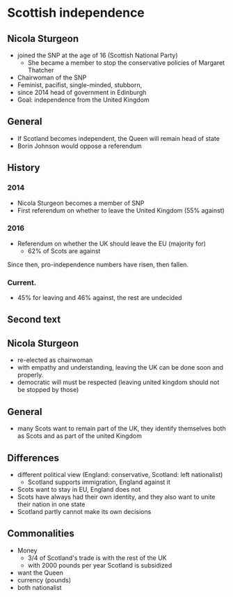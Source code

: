 # Scottish independence

## Nicola Sturgeon

- joined the SNP at the age of 16 (Scottish National Party)
    - She became a member to stop the conservative policies of Margaret Thatcher
- Chairwoman of the SNP
- Feminist, pacifist, single-minded, stubborn,
- since 2014 head of government in Edinburgh
- Goal: independence from the United Kingdom

## General

- If Scotland becomes independent, the Queen will remain head of state
- Borin Johnson would oppose a referendum

## History

### 2014

- Nicola Sturgeon becomes a member of SNP
- First referendum on whether to leave the United Kingdom (55% against)

### 2016

- Referendum on whether the UK should leave the EU (majority for)
    - 62% of Scots are against

Since then, pro-independence numbers have risen, then fallen.

### Current.

- 45% for leaving and 46% against, the rest are undecided

## Second text

## Nicola Sturgeon

- re-elected as chairwoman
- with empathy and understanding, leaving the UK can be done soon and properly.
- democratic will must be respected (leaving united kingdom should not be stopped by those)

## General

- many Scots want to remain part of the UK, they identify themselves both as Scots and as part of the united Kingdom

## Differences

- different political view (England: conservative, Scotland: left nationalist)
    - Scotland supports immigration, England against it
- Scots want to stay in EU, England does not
- Scots have always had their own identity, and they also want to unite their nation in one state
- Scotland partly cannot make its own decisions

## Commonalities

- Money
    - 3/4 of Scotland's trade is with the rest of the UK
    - with 2000 pounds per year Scotland is subsidized
- want the Queen
- currency (pounds)
- both nationalist